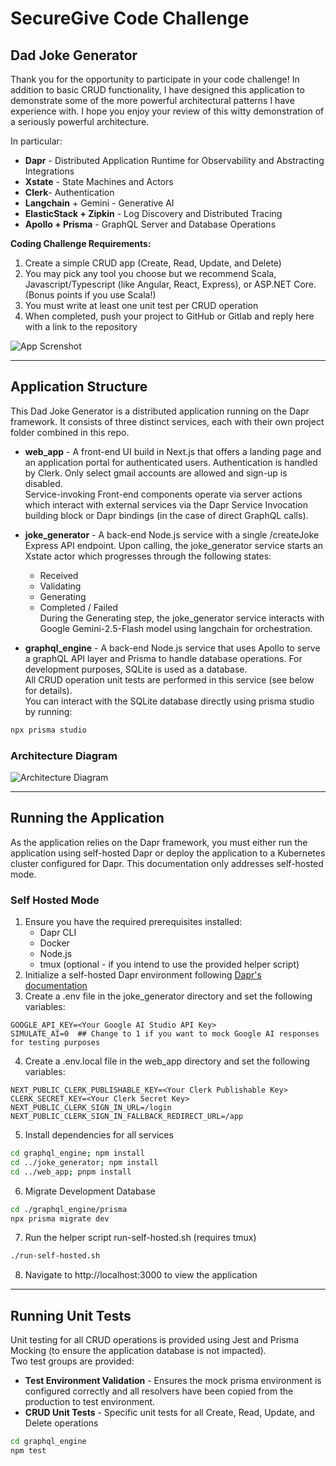 # SecureGive Code Challenge
## Dad Joke Generator

Thank you for the opportunity to participate in your code challenge!  In addition to basic CRUD functionality, I have designed this application to demonstrate some of the more powerful architectural patterns I have experience with.  I hope you enjoy your review of this witty demonstration of a seriously powerful architecture.
  
In particular:
- **Dapr** - Distributed Application Runtime for Observability and Abstracting Integrations
- **Xstate** - State Machines and Actors
- **Clerk**- Authentication
- **Langchain** + Gemini - Generative AI
- **ElasticStack + Zipkin** - Log Discovery and Distributed Tracing
- **Apollo + Prisma** - GraphQL Server and Database Operations

**Coding Challenge Requirements:**
1. Create a simple CRUD app (Create, Read, Update, and Delete)
2. You may pick any tool you choose but we recommend Scala, Javascript/Typescript (like Angular, React, Express), or ASP.NET Core. (Bonus points if you use Scala!)
3. You must write at least one unit test per CRUD operation
4. When completed, push your project to GitHub or Gitlab and reply here with a link to the repository


![App Screnshot](https://github.com/user-attachments/assets/3ac64632-1596-46b1-9349-0ce1a7b82fdc)

---

## Application Structure
This Dad Joke Generator is a distributed application running on the Dapr framework.  It consists of three distinct services, each with their own project folder combined in this repo.  
- **web_app** - A front-end UI build in Next.js that offers a landing page and an application portal for authenticated users.  Authentication is handled by Clerk.  Only select gmail accounts are allowed and sign-up is disabled.  
    Service-invoking Front-end components operate via server actions which interact with external services via the Dapr Service Invocation building block or Dapr bindings (in the case of direct GraphQL calls).

  
- **joke_generator** - A back-end Node.js service with a single /createJoke Express API endpoint.  Upon calling, the joke_generator service starts an Xstate actor which progresses through the following states:
   - Received
   - Validating
   - Generating
   - Completed / Failed  
   During the Generating step, the joke_generator service interacts with Google Gemini-2.5-Flash model using langchain for orchestration.  

- **graphql_engine** - A back-end Node.js service that uses Apollo to serve a graphQL API layer and Prisma to handle database operations.  For development purposes, SQLite is used as a database.  
All CRUD operation unit tests are performed in this service (see below for details).  
You can interact with the SQLite database directly using prisma studio by running:
```bash
npx prisma studio
```

### Architecture Diagram
![Architecture Diagram](https://github.com/user-attachments/assets/f1e09ef6-b6d2-4bb6-b41d-4b3ebb27c565)

---

## Running the Application
As the application relies on the Dapr framework, you must either run the application using self-hosted Dapr or deploy the application to a Kubernetes cluster configured for Dapr.  This documentation only addresses self-hosted mode.

### Self Hosted Mode

1. Ensure you have the required prerequisites installed:  
    - Dapr CLI
    - Docker
    - Node.js
    - tmux (optional - if you intend to use the provided helper script)
2. Initialize a self-hosted Dapr environment following [Dapr's documentation](https://docs.dapr.io/operations/hosting/self-hosted/self-hosted-with-docker/)
3. Create a .env file in the joke_generator directory and set the following variables:
```
GOOGLE_API_KEY=<Your Google AI Studio API Key>
SIMULATE_AI=0  ## Change to 1 if you want to mock Google AI responses for testing purposes
```
4. Create a .env.local file in the web_app directory and set the following variables:
```
NEXT_PUBLIC_CLERK_PUBLISHABLE_KEY=<Your Clerk Publishable Key>
CLERK_SECRET_KEY=<Your Clerk Secret Key>
NEXT_PUBLIC_CLERK_SIGN_IN_URL=/login
NEXT_PUBLIC_CLERK_SIGN_IN_FALLBACK_REDIRECT_URL=/app
```
5. Install dependencies for all services
```bash
cd graphql_engine; npm install
cd ../joke_generator; npm install
cd ../web_app; pnpm install
```
6. Migrate Development Database
```bash
cd ./graphql_engine/prisma
npx prisma migrate dev
```
7. Run the helper script run-self-hosted.sh (requires tmux)
```bash
./run-self-hosted.sh
```
8. Navigate to http://localhost:3000 to view the application


---

## Running Unit Tests

Unit testing for all CRUD operations is provided using Jest and Prisma Mocking (to ensure the application database is not impacted).  
Two test groups are provided:
- **Test Environment Validation** - Ensures the mock prisma environment is configured correctly and all resolvers have been copied from the production to test environment.  
- **CRUD Unit Tests** - Specific unit tests for all Create, Read, Update, and Delete operations

```bash
cd graphql_engine
npm test
```
